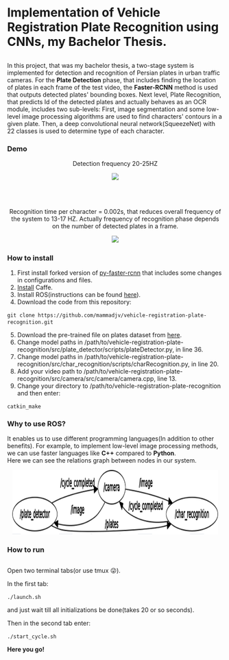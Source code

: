 # Implementation of Vehicle Registration Plate Recognition using CNNs, my Bachelor Thesis.

##
In this project, that was my bachelor thesis, a two-stage system is implemented for detection and recognition of Persian plates in urban traffic cameras. 
For the **Plate Detection** phase, that includes finding the location of plates in each frame of the test video, the **Faster-RCNN** method is used that outputs detected plates' bounding boxes. 
Next level, Plate Recognition, that predicts Id of the detected plates and actually behaves as an OCR module, includes two sub-levels: 
First, image segmentation and some low-level image processing algorithms are used to find characters' contours in a given plate. Then, a deep convolutional neural network(SqueezeNet) with 22 classes is used to determine type of each character.

### Demo

<p align="center">
  Detection frequency 20-25HZ
</p>
<p align="center">
  <img src="demo/detection.gif", width="360">    
</p>

<br>
<br>
<p align="center">
  Recognition time per character = 0.002s, that reduces overall frequency of the system to 13-17 HZ.
  Actually frequency of recognition phase depends on the number of detected plates in a frame.
</p>
<p align="center">
  <img src="demo/recognition.gif", width="360">    
</p>

### How to install
1. First install forked version of [py-faster-rcnn](https://github.com/mammadjv/py-faster-rcnn) that includes some changes in configurations and files.
2. [Install](http://caffe.berkeleyvision.org/install_apt.html) Caffe.
3. Install ROS(instructions can be found [here](http://wiki.ros.org/kinetic/Installation/Ubuntu)).
4. Download the code from this repository:
```
git clone https://github.com/mammadjv/vehicle-registration-plate-recognition.git
```
5. Download the pre-trained file on plates dataset from [here](https://drive.google.com/open?id=1reVNen-nH2G0KaQyC1WkTCn-XR1EgmpE).
6. Change model paths in /path/to/vehicle-registration-plate-recognition/src/plate_detector/scripts/plateDetector.py, in line 36.
7. Change model paths in /path/to/vehicle-registration-plate-recognition/src/char_recognition/scripts/charRecognition.py, in line 20.
8. Add your video path to /path/to/vehicle-registration-plate-recognition/src/camera/src/camera/camera.cpp, line 13.
9. Change your directory to /path/to/vehicle-registration-plate-recognition and then enter:
```
catkin_make
```

### Why to use ROS?
  It enables us to use different programming languages(In addition to other benefits). For example, to implement low-level image processing methods, we can use faster languages like **C++** compared to **Python**.  <br>
Here we can see the relations graph between nodes in our system.
<p align="center">
  <img src="rosgraph.png", width="480" height="150">    
</p>

### How to run

##
Open two terminal tabs(or use tmux 😜).

In the first tab:
```
./launch.sh
```
and just wait till all initializations be done(takes 20 or so seconds).

Then in the second tab enter:
```
./start_cycle.sh
```


**Here you go!**

